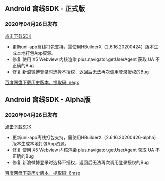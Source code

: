 ## Android 离线SDK - 正式版

### 2020年04月26日发布
[点击下载SDK](http://download.dcloud.net.cn/Android-SDK@2.6.16.80137_20200426.zip)

+ 更新uni-app离线打包支持，需使用HBuilderX（2.6.16.20200424）版本生成本地打包App资源。	
+ 修复 使用 X5 Webview 内核渲染 plus.navigator.getUserAgent 获取 UA 不正确的Bug
+ 修复 新浪微博登录时选择不授权，返回后无法再次调用登录授权的Bug

[百度网盘下载历史版本，提取码: neqx](https://pan.baidu.com/s/1Gpbnq3wLvvnRO6W-SlvVpA)



## Android 离线SDK - Alpha版

### 2020年04月26日发布
[点击下载SDK](http://download.dcloud.net.cn/Android-SDK@2.6.16.80137_20200426.zip)

+ 更新uni-app离线打包支持，需使用HBuilderX（2.6.16.20200426-alpha）版本生成本地打包App资源。	
+ 修复 使用 X5 Webview 内核渲染 plus.navigator.getUserAgent 获取 UA 不正确的Bug
+ 修复 新浪微博登录时选择不授权，返回后无法再次调用登录授权的Bug

[百度网盘下载历史版本，提取码: 6msp](https://pan.baidu.com/s/10fne34bwxWGtDJTd4PhroA)
